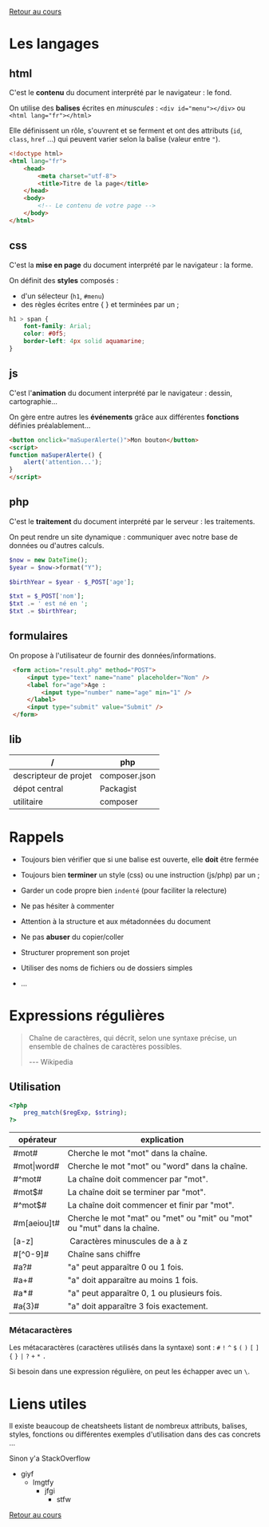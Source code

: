 [Retour au cours](../cours.md)

# Les langages

## html

C'est le __contenu__ du document interprété par le navigateur : le fond.

On utilise des __balises__ écrites en *minuscules* : `<div id="menu"></div>` ou `<html lang="fr"></html>`

Elle définissent un rôle, s'ouvrent et se ferment et ont des attributs (`id`, `class`, `href` ...) qui peuvent varier selon la balise (valeur entre `"`).

```html
<!doctype html>
<html lang="fr">
	<head>
		<meta charset="utf-8">
		<title>Titre de la page</title>
	</head>
	<body>
		<!-- Le contenu de votre page -->
	</body>
</html>
```

## css

C'est la __mise en page__ du document interprété par le navigateur : la forme.

On définit des __styles__ composés :
* d'un sélecteur (`h1`, `#menu`)
* des règles écrites entre { } et terminées par un ;

```css
h1 > span {
	font-family: Arial;
	color: #0f5;
	border-left: 4px solid aquamarine;
}
```

## js

C'est l'__animation__ du document interprété par le navigateur : dessin, cartographie...

On gère entre autres les __événements__ grâce aux différentes __fonctions__ définies préalablement...

```html
<button onclick="maSuperAlerte()">Mon bouton</button>
<script>
function maSuperAlerte() {
	alert('attention...');
}
</script>
```

## php

C'est le __traitement__ du document interprété par le serveur : les traitements.

On peut rendre un site dynamique : communiquer avec notre base de données ou d'autres calculs.

```php
$now = new DateTime();
$year = $now->format("Y");

$birthYear = $year - $_POST['age'];

$txt = $_POST['nom'];
$txt .= ' est né en ';
$txt .= $birthYear;
```

## formulaires

On propose à l'utilisateur de fournir des données/informations.

```html
 <form action="result.php" method="POST">
	 <input type="text" name="name" placeholder="Nom" />
	 <label for="age">Age :
		 <input type="number" name="age" min="1" />
	 </label>
	 <input type="submit" value="Submit" />
 </form>
```

## lib

| / | php |
| --- | --- |
| descripteur de projet | composer.json |
| dépot central | Packagist |
| utilitaire | composer |

# Rappels

- Toujours bien vérifier que si une balise est ouverte, elle __doit__ être fermée

- Toujours bien __terminer__ un style (css) ou une instruction (js/php) par un ;

- Garder un code propre bien `indenté` (pour faciliter la relecture)

- Ne pas hésiter à commenter

- Attention à la structure et aux métadonnées du document

- Ne pas __abuser__ du copier/coller

- Structurer proprement son projet

- Utiliser des noms de fichiers ou de dossiers simples

- ...

# Expressions régulières

> Chaîne de caractères, qui décrit, selon une syntaxe précise, un ensemble de chaînes de caractères possibles.
>
> --- Wikipedia

## Utilisation

```php
<?php
	preg_match($regExp, $string);
?>
```

| opérateur | explication |
| --- | --- |
| #mot# | Cherche le mot "mot" dans la chaîne. |
| #mot&#124;word# | Cherche le mot "mot" ou "word" dans la chaîne. |
| #^mot# | La chaîne doit commencer par "mot". |
| #mot$# | La chaîne doit se terminer par "mot". |
| #^mot$# | La chaîne doit commencer et finir par "mot". |
| #m[aeiou]t# | Cherche le mot "mat" ou "met" ou "mit" ou "mot" ou "mut" dans la chaîne. |
| [a-z] | Caractères minuscules de a à z |
| #[^0-9]# | Chaîne sans chiffre |
| #a?# | "a" peut apparaître 0 ou 1 fois. |
| #a+# | "a" doit apparaître au moins 1 fois. |
| #a*# | "a" peut apparaître 0, 1 ou plusieurs fois. |
| #a{3}# | "a" doit apparaître 3 fois exactement. |


### Métacaractères

Les métacaractères (caractères utilisés dans la syntaxe) sont :
`#` `!` `^` `$` `(` `)` `[` `]` `{` `}` `|` `?` `+` `*` `.`

Si besoin dans une expression régulière, on peut les échapper avec un `\`.

# Liens utiles

Il existe beaucoup de cheatsheets listant de nombreux attributs, balises, styles, fonctions ou différentes exemples d'utilisation dans des cas concrets ...

Sinon y'a StackOverflow

* giyf
	- lmgtfy
		+ jfgi
			* stfw

[Retour au cours](../cours.md)
